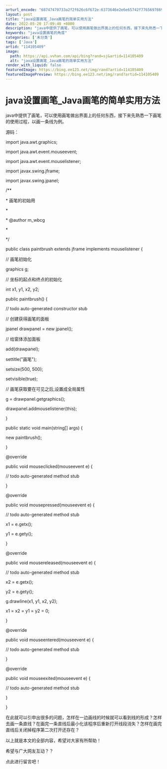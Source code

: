 ```yaml
---
arturl_encode: "68747470733a2f2f626c6f672e:6373646e2e6e65742f77656978696e5f33323836363737392f:61727469636c652f64657461696c732f313134313035343039"
layout: post
title: "java设置画笔_Java画笔的简单实用方法"
date: 2022-05-20 17:09:48 +0800
description: "java中提供了画笔，可以使用画笔做出界面上的任何东西，接下来先熟悉一下画笔的使用过程，以画一条线为"
keywords: "java设置画笔的角度"
categories: ['未分类']
tags: ['Java']
artid: "114105409"
image:
  path: https://api.vvhan.com/api/bing?rand=sj&artid=114105409
  alt: "java设置画笔_Java画笔的简单实用方法"
render_with_liquid: false
featuredImage: https://bing.ee123.net/img/rand?artid=114105409
featuredImagePreview: https://bing.ee123.net/img/rand?artid=114105409
---
```


# java设置画笔\_Java画笔的简单实用方法

java中提供了画笔，可以使用画笔做出界面上的任何东西，接下来先熟悉一下画笔的使用过程，以画一条线为例。

源码：

import java.awt.graphics;

import java.awt.event.mouseevent;

import java.awt.event.mouselistener;

import javax.swing.jframe;

import javax.swing.jpanel;

/\*\*

\* 画笔的初始用

\*

\* @author m\_wbcg

\*

\*/

public class paintbrush extends jframe implements mouselistener {

// 画笔初始化

graphics g;

// 坐标的起点和终点的初始化

int x1, y1, x2, y2;

public paintbrush() {

// todo auto-generated constructor stub

// 创建获得画笔的面板

jpanel drawpanel = new jpanel();

// 给窗体添加面板

add(drawpanel);

settitle("画笔");

setsize(500, 500);

setvisible(true);

// 画笔获取要在可见之后,设置成全局属性

g = drawpanel.getgraphics();

drawpanel.addmouselistener(this);

}

public static void main(string[] args) {

new paintbrush();

}

@override

public void mouseclicked(mouseevent e) {

// todo auto-generated method stub

}

@override

public void mousepressed(mouseevent e) {

// todo auto-generated method stub

x1 = e.getx();

y1 = e.gety();

}

@override

public void mousereleased(mouseevent e) {

// todo auto-generated method stub

x2 = e.getx();

y2 = e.gety();

g.drawline(x1, y1, x2, y2);

x1 = x2 = y1 = y2 = 0;

}

@override

public void mouseentered(mouseevent e) {

// todo auto-generated method stub

}

@override

public void mouseexited(mouseevent e) {

// todo auto-generated method stub

}

}

在此就可以引申出很多的问题，怎样在一边画线的时候就可以看到线的形成？怎样去画一条直线？在画完一条直线后最小化该程序后重新打开线段消失？怎样在画完直线后关闭掉程序第二次打开还存在？

以上就是本文的全部内容，希望对大家有所帮助！

希望与广大网友互动？？

点此进行留言吧！